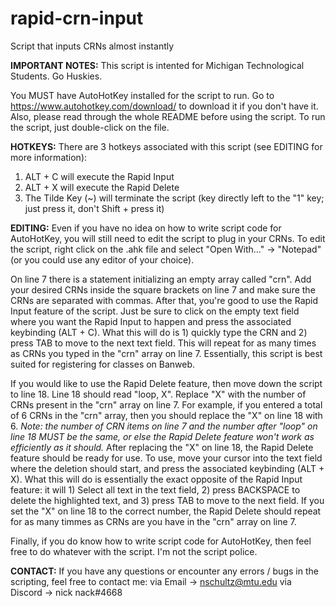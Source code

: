# rapid-crn-input
Script that inputs CRNs almost instantly

**IMPORTANT NOTES:**
This script is intented for Michigan Technological Students. Go Huskies.

 You MUST have AutoHotKey installed for the script to run. Go to https://www.autohotkey.com/download/ to download it if you don't have it. Also, please read through the whole README before using the script.
 To run the script, just double-click on the file.

**HOTKEYS:**
 There are 3 hotkeys associated with this script (see EDITING for more information):
  1) ALT + C will execute the Rapid Input
  2) ALT + X will execute the Rapid Delete
  3) The Tilde Key (~) will terminate the script (key directly left to the "1" key; just press it, don't Shift + press it)

**EDITING:**
 Even if you have no idea on how to write script code for AutoHotKey, you will still need to edit the script to plug in your CRNs.
To edit the script, right click on the .ahk file and select "Open With..." -> "Notepad" (or you could use any editor of your choice).

On line 7 there is a statement initializing an empty array called "crn". Add your desired CRNs inside the square brackets on line 7 and make sure the CRNs are separated with commas.
After that, you're good to use the Rapid Input feature of the script. Just be sure to click on the empty text field where you want the Rapid Input to happen and press the associated keybinding (ALT + C). What this will do is 1) quickly type the CRN and 2) press TAB to move to the next text field. This will repeat for as many times as CRNs you typed in the "crn" array on line 7. Essentially, this script is best suited for registering for classes on Banweb.

If you would like to use the Rapid Delete feature, then move down the script to line 18. Line 18 should read "loop, X". Replace "X" with the number of CRNs present in the "crn" array on line 7. For example, if you entered a total of 6 CRNs in the "crn" array, then you should replace the "X" on line 18 with 6. *Note: the number of CRN items on line 7 and the number after "loop" on line 18 MUST be the same, or else the Rapid Delete feature won't work as efficiently as it should.* After replacing the "X" on line 18, the Rapid Delete feature should be ready for use. To use, move your cursor into the text field where the deletion should start, and press the associated keybinding (ALT + X). What this will do is essentially the exact opposite of the Rapid Input feature: it will 1) Select all text in the text field, 2) press BACKSPACE to delete the highlighted text, and 3) press TAB to move to the next field. If you set the "X" on line 18 to the correct number, the Rapid Delete should repeat for as many timmes as CRNs are you have in the "crn" array on line 7.

Finally, if you do know how to write script code for AutoHotKey, then feel free to do whatever with the script. I'm not the script police.

**CONTACT:**
 If you have any questions or encounter any errors / bugs in the scripting, feel free to contact me:
via Email -> nschultz@mtu.edu
via Discord -> nick nack#4668
